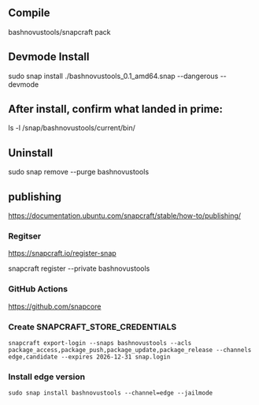 ## Compile

bashnovustools/snapcraft pack


## Devmode Install

sudo snap install ./bashnovustools_0.1_amd64.snap --dangerous --devmode



## After install, confirm what landed in prime:
ls -l /snap/bashnovustools/current/bin/


## Uninstall

sudo snap remove --purge bashnovustools


## publishing

https://documentation.ubuntu.com/snapcraft/stable/how-to/publishing/

### Regitser

https://snapcraft.io/register-snap

snapcraft register --private bashnovustools


### GitHub Actions

https://github.com/snapcore


### Create SNAPCRAFT_STORE_CREDENTIALS

```
snapcraft export-login --snaps bashnovustools --acls package_access,package_push,package_update,package_release --channels edge,candidate --expires 2026-12-31 snap.login
```


### Install edge version

```
sudo snap install bashnovustools --channel=edge --jailmode
```

